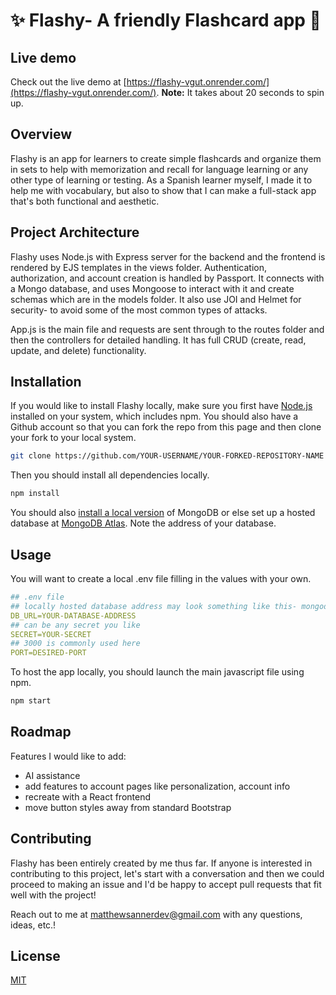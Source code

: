 # ✨ Flashy- A friendly Flashcard app 📝

## Live demo

Check out the live demo at [https://flashy-vgut.onrender.com/](https://flashy-vgut.onrender.com/). **Note:** It takes about 20 seconds to spin up.


## Overview

Flashy is an app for learners to create simple flashcards and organize them in sets to help with memorization and recall for language learning or any other type of learning or testing. As a Spanish learner myself, I made it to help me with vocabulary, but also to show that I can make a full-stack app that's both functional and aesthetic.

## Project Architecture
Flashy uses Node.js with Express server for the backend and the frontend is rendered by EJS templates in the views folder. Authentication, authorization, and account creation is handled by Passport. It connects with a Mongo database, and uses Mongoose to interact with it and create schemas which are in the models folder. It also use JOI and Helmet for security- to avoid some of the most common types of attacks.

App.js is the main file and requests are sent through to the routes folder and then the controllers for detailed handling. It has full CRUD (create, read, update, and delete) functionality.


## Installation

If you would like to install Flashy locally, make sure you first have [Node.js](https://nodejs.org/en/download) installed on your system, which includes npm. You should also have a Github account so that you can fork the repo from this page and then clone your fork to your local system.

```bash
git clone https://github.com/YOUR-USERNAME/YOUR-FORKED-REPOSITORY-NAME
```
Then you should install all dependencies locally.

```bash
npm install
```
You should also [install a local version](https://www.mongodb.com/docs/manual/installation/) of MongoDB or else set up a hosted database at [MongoDB Atlas](https://www.mongodb.com/atlas/database). Note the address of your database.

## Usage

You will want to create a local .env file filling in the values with your own.

```yaml
## .env file
## locally hosted database address may look something like this- mongodb://localhost:27017/your-database-name
DB_URL=YOUR-DATABASE-ADDRESS 
## can be any secret you like
SECRET=YOUR-SECRET
## 3000 is commonly used here
PORT=DESIRED-PORT
```

To host the app locally, you should launch the main javascript file using npm.

```bash
npm start
```

## Roadmap
Features I would like to add:
- AI assistance
- add features to account pages like personalization, account info
- recreate with a React frontend
- move button styles away from standard Bootstrap

## Contributing

Flashy has been entirely created by me thus far. If anyone is interested in contributing to this project, let's start with a conversation and then we could proceed to making an issue and I'd be happy to accept pull requests that fit well with the project!

Reach out to me at [matthewsannerdev@gmail.com](mailto:matthewsannerdev@gmail.com) with any questions, ideas, etc.!

## License

[MIT](https://choosealicense.com/licenses/mit/)
